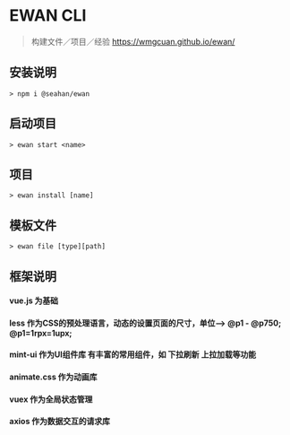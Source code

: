 # EWAN CLI

> 构建文件／项目／经验 <a href="https://wmgcuan.github.io/ewan/" target="_blank">https://wmgcuan.github.io/ewan/</a>

## 安装说明
    > npm i @seahan/ewan
## 启动项目
    > ewan start <name>
    
## 项目
    > ewan install [name]

## 模板文件
    > ewan file [type][path]


## 框架说明
####  vue.js 为基础
####  less 作为CSS的预处理语言，动态的设置页面的尺寸，单位--> @p1 - @p750;  @p1=1rpx=1upx;
####  mint-ui 作为UI组件库 有丰富的常用组件，如 下拉刷新  上拉加载等功能
####  animate.css 作为动画库
####  vuex 作为全局状态管理
####  axios 作为数据交互的请求库
